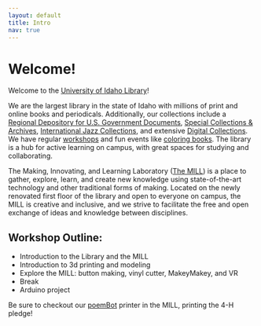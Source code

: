 ```yaml
---
layout: default
title: Intro
nav: true
---
```


# Welcome!

Welcome to the [University of Idaho Library](http://www.lib.uidaho.edu/)!

We are the largest library in the state of Idaho with millions of print and online books and periodicals.
Additionally, our collections include a [Regional Depository for U.S. Government Documents](http://www.lib.uidaho.edu/find/govdocs/), [Special Collections & Archives](http://www.lib.uidaho.edu/special-collections/), [International Jazz Collections](http://www.ijc.uidaho.edu/), and extensive [Digital Collections](http://www.lib.uidaho.edu/digital/).
We have regular [workshops](http://www.lib.uidaho.edu/services/workshops/resources.html) and fun events like [coloring books](http://www.lib.uidaho.edu/digital/gem/coloring/).
The library is a hub for active learning on campus, with great spaces for studying and collaborating. 

The Making, Innovating, and Learning Laboratory ([The MILL](http://mill.lib.uidaho.edu/)) is a place to gather, explore, learn, and create new knowledge using state-of-the-art technology and other traditional forms of making. 
Located on the newly renovated first floor of the library and open to everyone on campus, the MILL is creative and inclusive, and we strive to facilitate the free and open exchange of ideas and knowledge between disciplines.

## Workshop Outline:

- Introduction to the Library and the MILL
- Introduction to 3d printing and modeling
- Explore the MILL: button making, vinyl cutter, MakeyMakey, and VR
- Break
- Arduino project

Be sure to checkout our [poemBot](https://github.com/evanwill/poemBot) printer in the MILL, printing the 4-H pledge!
